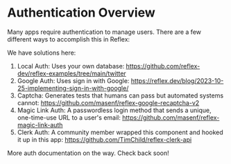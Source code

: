 # Authentication Overview

Many apps require authentication to manage users. There are a few different ways to accomplish this in Reflex:

We have solutions here:

1. Local Auth: Uses your own database: https://github.com/reflex-dev/reflex-examples/tree/main/twitter
2. Google Auth: Uses sign in with Google: https://reflex.dev/blog/2023-10-25-implementing-sign-in-with-google/
3. Captcha: Generates tests that humans can pass but automated systems cannot: https://github.com/masenf/reflex-google-recaptcha-v2
4. Magic Link Auth: A passwordless login method that sends a unique, one-time-use URL to a user's email: https://github.com/masenf/reflex-magic-link-auth
5. Clerk Auth: A community member wrapped this component and hooked it up in this app: https://github.com/TimChild/reflex-clerk-api

More auth documentation on the way. Check back soon!
